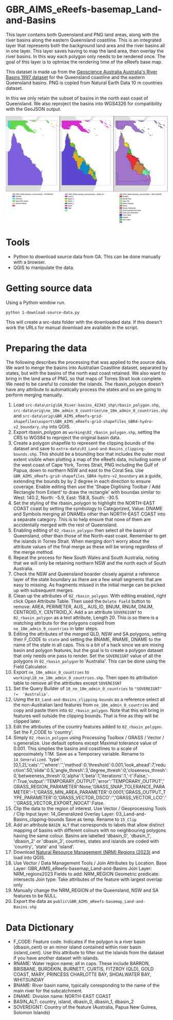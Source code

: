 # GBR_AIMS_eReefs-basemap_Land-and-Basins
This layer contains both Queensland and PNG land areas, along with the river basins along the eastern Queensland coastline. This is an integrated layer that represents both the background land area and the river basins all in one layer. This layer saves having to map the land area, then overlay the river basins. In this way each polygon only needs to be rendered once. The goal of this layer is to optmise the rendering time of the eReefs base map. 

This dataset is made up from the [Geoscience Australia Australia's River Basins 1997 dataset](https://ecat.ga.gov.au/geonetwork/srv/eng/catalog.search#/metadata/42343) for the Queensland coastline and the eastern Queensland basins. PNG is copied from Natural Earth Data 10 m countries dataset.

In this we only retain the subset of basins in the north east coast of Queensland. We also reproject the basins into WGS4326 for compatibility with the GeoJSON output.

![Map showing preview of GBR_AIMS_eReefs-basemap_Land-and-Basins dataset](public/Land-and-Basins-preview-map.jpeg)

# Tools
 - Python to download source data from GA. This can be done manually with a browser.
 - QGIS to manipulate the data.

# Getting source data
Using a Python window run.
```
python 1-download-source-data.py
```
This will create a src-data folder with the downloaded data. If this doesn't work the URLs for manual download are available in the script.

# Preparing the data
The following describes the processing that was applied to the source data. We want to merge the basins into Australian Coastline dataset, separated by states, but with the basins of the north east coast retained. We also want to bring in the land area of PNG, so that maps of Torres Strait look complete. We need to be careful to consider the islands. The rbasin_polygon doesn't have any attribute to automatically process the states and so are going to perform merging manually.  
1. Load `src-data\orig\GA_River-basins_42343_shp\rbasin_polygon.shp`, `src-data\orig\ne_10m_admin_0_countries\ne_10m_admin_0_countries.shp` and `src-data\orig\GBR_AIMS_eReefs-grid-shapefiles\export\GBR_AIMS_eReefs-grid-shapefiles_GBR4-hydro-v2_boundary.shp` into QGIS.
2. Export rbasin_polygon as `working\02_rbasin_polygon.shp`, setting the CRS to WGS84 to reproject the original basin data.
3. Create a polygon shapefile to represent the clipping bounds of the dataset and save to `extra-data\03_Land-and-Basins_clipping-bounds.shp`. This should be a bounding box that includes the outer most extent visible when plotting a map of the eReefs data, including some of the west coast of Cape York, Torres Strait, PNG including the Gulf of Papua, down to northern NSW and east to the Coral Sea. Use `GBR_AIMS_eReefs-grid-shapefiles_GBR4-hydro-v2_boundary` as a guide, extending the bounds by by 2 degree in each direction to ensure coverage. Enable editing then use the 'Shape Digitising Toolbar / Add Rectangle from Extent' to draw the rectangle' with boundas similar to: West: 140.2, North: -5.9, East: 158.8, South: -30.5.
4. Set the styling of the rbasin_polygon to highlight the NORTH-EAST COAST coast by setting the symbology to Categorized, Value: DNAME and Symbols merging all DNAMEs other than NORTH-EAST COAST into a separate category. This is to help ensure that none of them are accidentally merged with the rest of Queensland.
5. Enabling editing of `02_rbasin_polygon` then select all the basins of Queensland, other than those of the North-east coast. Remember to get the islands in Torres Strait. When merging don't worry about the attribute values of the final merge as these will be wrong regardless of the merge method.
6. Repeat the process for New South Wales and South Australia, noting that we will only be retaining northern NSW and the north each of South Australia.
7. Check the NSW and Queensland boarder closely against a reference layer of the state boundary as there are a few small segments that are easy to missing. As fragments missed in the initial merge can be picked up with subsequent merges. 
8. Clean up the attributes of `02_rbasin_polygon`. With editing enabled, right click Open Attribute Table. Then used the `Delete Field` button to remove:
AREA, PERIMETER, AUS_, AUS_ID, BNUM, RNUM, DNUM, CENTROID_Y, CENTROID_X. Add a an attribute `SOVEREIGNT` to `02_rbasin_polygon` as a text attribute, Length 20. This is so there is a matching attribute for the polygons copied from `ne_10m_admin_0_countries` in later steps.
9. Editing the attributes of the merged QLD, NSW and SA polygons, setting their F_CODE to `state` and setting the BNAME, RNAME, DNAME to the name of the state in all caps. This is a bit of a hack since we are mixing basin and polygon features, but the goal is to create a polygon dataset that only needs one pass to render. Set the `SOVEREIGNT` value of all the polygons in `02_rbasin_polygon` to 'Australia'. This can be done using the Field Calculator.
10. Export `ne_10m_admin_0_countries` to `working\10_ne_10m_admin_0_countries.shp`. Then open its attribution table to remove all the attributes except `SOVEREIGNT`
11. Set the Query Builder of `10_ne_10m_admin_0_countries` to `"SOVEREIGNT"  !=  'Australia'`.
12. Using the `03_Land-and-Basins_clipping-bounds` as a reference select all the non-Australian land features from `ne_10m_admin_0_countries` and copy and paste them into `02_rbasin_polygon`. Note that this will bring in features well outside the clipping bounds. That is fine as they will be clipped later.
13. Edit the attributes of the country features added to `02_rbasin_polygon`. Set the F_CODE to 'country'. 
14. Simply `02_rbasin_polygon` using Processing Toolbox / GRASS / Vector / v.generalize. Use default options except Maximal tolerance value of 0.001. This simplies the basins and coastlines to a scale of approximately 1:1M. Save as a Temporary variable. Rename to `14_Generalized`.
'type':[0,1,2],'cats':'','where':'','method':0,'threshold':0.001,'look_ahead':7,'reduction':50,'slide':0.5,'angle_thresh':3,'degree_thresh':0,'closeness_thresh':0,'betweeness_thresh':0,'alpha':1,'beta':1,'iterations':1,'-t':False,'-l':True,'output':'TEMPORARY_OUTPUT','error':'TEMPORARY_OUTPUT','GRASS_REGION_PARAMETER':None,'GRASS_SNAP_TOLERANCE_PARAMETER':-1,'GRASS_MIN_AREA_PARAMETER':0.0001,'GRASS_OUTPUT_TYPE_PARAMETER':0,'GRASS_VECTOR_DSCO':'','GRASS_VECTOR_LCO':'','GRASS_VECTOR_EXPORT_NOCAT':False.
15. Clip the data to the region of interest. Use Vector / Geoprocessing Tools / Clip
Input layer: 14_Generalized
Overlay Layer: 03_Land-and-Basins_clipping-bounds
Save as temp. Rename to `15_Clip` 
16. Add an attribute `BASIN_ALT` that corresponds to labels that allow distinct mapping of basins with different colours with no neighbouring polygons having the same colour. Basins are labelled 'dbasin_0', 'dbasin_1', 'dbasin_2' or 'dbasin_3', countries, states and islands are coded with 'country', 'state' and 'island'.
17. Download [Natural Resource Management (NRM) Regions (2023)](http://www.environment.gov.au/fed/catalog/search/resource/details.page?uuid=%7B92FEF03C-8655-422C-BD35-5669A9B7ED4D%7D) and load into QGIS.
18. Use Vector / Data Management Tools / Join Attributes by Location.
Base Layer: GBR_AIMS_eReefs-basemap_Land-and-Basins
Join Layer: NRM_regions2023
Fields to add: NRM_REGION
Geometric predicate: intersects
Join type: Take attributes of the feature with largest overlap only
19. Manually change the NRM_REGION of the Queensland, NSW and SA features to be NULL. 
20. Export the data as `public\GBR_AIMS_eReefs-basemap_Land-and-Basins.shp`


# Data Dictionary
- F_CODE: Feature code. Indicates if the polygon is a river basin (dbasin_cent) or an minor island contained within river basin (island_cent). Use this attribute to filter out the islands from the dataset if you have another dataset with islands.
- RNAME: Water region name; all in caps. These include BARRON, BRISBANE, BURDEKIN, BURNETT, CURTIS, FITZROY (QLD), GOLD COAST, MARY, PRINCESS CHARLOTTE BAY, SHOALWATER BAY, WHITSUNDAY
- BNAME: River basin name, typically coresponding to the name of the main river for the subcatchment.
- DNAME: Division name: NORTH-EAST COAST
- BASIN_ALT: country, island, dbasin_0, dbasin_1, dbasin_2
- SOVEREIGNT: Country of the feature (Australia, Papua New Guinea, Solomon Islands)
